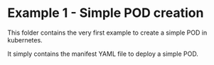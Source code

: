# Example 1 - Simple POD creation

This folder contains the very first example to create a simple POD in kubernetes.

It simply contains the manifest YAML file to deploy a simple POD.